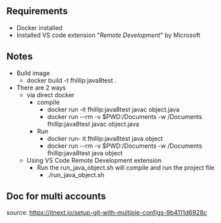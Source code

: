 ## Requirements
* Docker installed
* Installed VS code extension "*Remote Development*" by Microsoft

## Notes
* Build image
    * docker build -t fhillip:java8test .
* There are 2 ways
  * via direct docker
    * compile
      * docker run -it fhillip:java8test javac object.java
      * docker run --rm -v $PWD:/Documents -w /Documents fhillip:java8test javac object.java
    * Run
      * docker run- it fhillip:java8test java object
      * docker run --rm -v $PWD:/Documents -w /Documents fhillip:java8test java object
  * Using VS Code Remote Development extension
    * Run the run_java_object.sh will compile and run the project file
      * ./run_java_object.sh

## Doc for multi accounts
source: https://itnext.io/setup-git-with-multiple-configs-9b4111d6928c

